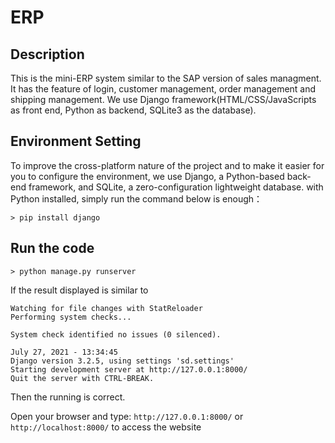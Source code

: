 # ERP
## Description
This is the mini-ERP system similar to the SAP version of sales managment. It has the feature of login, customer management, order management and shipping management. We use Django framework(HTML/CSS/JavaScripts as front end, Python as backend, SQLite3 as the database).

## Environment Setting

To improve the cross-platform nature of the project and to make it easier for you to configure the environment, we use Django, a Python-based back-end framework, and SQLite, a zero-configuration lightweight database. with Python installed, simply run the command below is enough：

```
> pip install django
```

## Run the code

```
> python manage.py runserver
```

If the result displayed is similar to

```
Watching for file changes with StatReloader
Performing system checks...

System check identified no issues (0 silenced).

July 27, 2021 - 13:34:45
Django version 3.2.5, using settings 'sd.settings'
Starting development server at http://127.0.0.1:8000/
Quit the server with CTRL-BREAK.
```

Then the running is correct.

Open your browser and type: `http://127.0.0.1:8000/` or `http://localhost:8000/` to access the website

